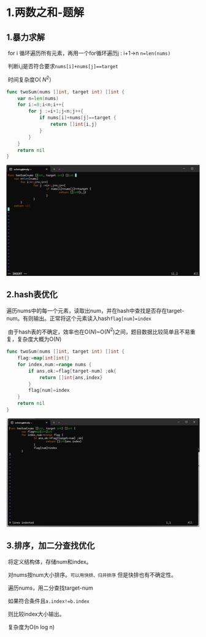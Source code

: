 # 1.两数之和-题解

## 1.暴力求解

​	for i 循环遍历所有元素，再用一个for循环遍历j : i+1->n `n=len(nums)`

​	判断i,j是否符合要求`nums[i]+nums[j]==target`

​	时间复杂度O( $N^2$）

```go
func twoSum(nums []int, target int) []int {
    var n=len(nums)
	for i:=0;i<n;i++{
		for j :=i+1;j<n;j++{
			if nums[i]+nums[j]==target {
				return []int{i,j}
			}
		}
	}
    return nil
}
```

![image-20241025201620766](1.两数之和-题解.assets/image-20241025201620766.png)	       	  

## 2.hash表优化

​	遍历nums中的每一个元素，读取出num，并在hash中查找是否存在target-num。有则输出。正常将这个元素读入hash`flag[num]=index`

​	由于hash表的不确定，效率也在O($N$)~O($N^2$)之间，题目数据比较简单且不易重复，复杂度大概为O($N$)

```go
func twoSum(nums []int, target int) []int {
    flag:=map[int]int{}
	for index,num:=range nums {
		if ans,ok:=flag[target-num] ;ok{
			return []int{ans,index}
		}
		flag[num]=index
	}
    return nil
}
```

![image-20241025195645086](1.两数之和-题解.assets/image-20241025195645086.png)

## 3.排序，加二分查找优化

​	将定义结构体，存储num和index。

​	对nums按num大小排序。`可以用快排、归并排序` 但是快排也有不确定性。

​	遍历nums，用二分查找target-num

​	如果符合条件且`a.index!=b.index`

​	则比较index大小输出。

​	复杂度为O(n log n)

​	<!--代码太长，不想写了，不过二分查找和排序应该可以用函数-->

